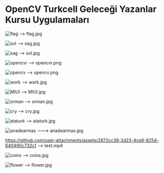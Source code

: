 # OpenCV Turkcell Geleceği Yazanlar Kursu Uygulamaları

![flag](https://github.com/user-attachments/assets/bb7acf04-1cb4-409f-876f-8345816e4b8f) --> flag.jpg


![sol](https://github.com/user-attachments/assets/b7c25860-0b6c-4d61-bb98-139bcb6245f4) --> sag.jpg


![sag](https://github.com/user-attachments/assets/8062e893-3501-4cd7-8822-e8fe73543bdb) --> sol.jpg


![opencvr](https://github.com/user-attachments/assets/8022aa4c-a061-4be3-9d38-13ac5c7690aa) --> opencvr.png


![opencv](https://github.com/user-attachments/assets/cdf3247c-4e18-486c-bbbf-522e67794046) --> opencv.png

![work](https://github.com/user-attachments/assets/32920eaa-dfd2-4915-bfd8-7ac5229ef5d7) --> work.jpg

![MIUI](https://github.com/user-attachments/assets/89dbc363-6b2b-4875-afb8-acd39568b19a) --> MIUI.jpg

![orman](https://github.com/user-attachments/assets/b775fb31-43c1-480f-a508-c019c96d0acf) --> orman.jpg

![cry](https://github.com/user-attachments/assets/494fcff6-d5d9-40d9-bee3-2539f790ebd4) --> cry.jpg

![ataturk](https://github.com/user-attachments/assets/2d3ccc77-ef41-4e5b-abab-2ef1951396b8) --> ataturk.jpg

![anadearmas](https://github.com/user-attachments/assets/a761635c-ee1e-44f9-8991-49245c864439) ---> anadearmas.jpg

https://github.com/user-attachments/assets/2872cc38-2d23-4ce8-8254-640490c732c1 --> test.mp4

![coins](https://github.com/user-attachments/assets/6030bc4b-e780-4680-b1ef-7a4f058641d3) --> coins.jpg

![flower](https://github.com/user-attachments/assets/cbe95faa-cc11-4fff-b015-f0d0bcaff848) --> flower.jpg



